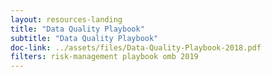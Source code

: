 ```yaml
---
layout: resources-landing
title: "Data Quality Playbook"
subtitle: "Data Quality Playbook"
doc-link: ../assets/files/Data-Quality-Playbook-2018.pdf
filters: risk-management playbook omb 2019
---
```

